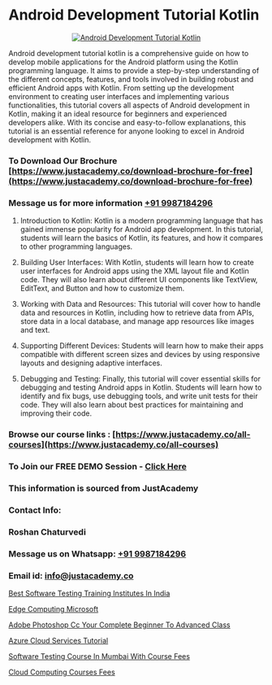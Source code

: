 # Android Development Tutorial Kotlin

<p align="center">
  <a href="https://justacademy.co/course-detail/android-app-development">
    <img src="https://justacademy.co/storage2/course_image/1676635923_course_image.webp" alt="Android Development Tutorial Kotlin">
  </a>
</p>


Android development tutorial kotlin is a comprehensive guide on how to develop mobile applications for the Android platform using the Kotlin programming language. It aims to provide a step-by-step understanding of the different concepts, features, and tools involved in building robust and efficient Android apps with Kotlin. From setting up the development environment to creating user interfaces and implementing various functionalities, this tutorial covers all aspects of Android development in Kotlin, making it an ideal resource for beginners and experienced developers alike. With its concise and easy-to-follow explanations, this tutorial is an essential reference for anyone looking to excel in Android development with Kotlin. 
### To Download Our Brochure [https://www.justacademy.co/download-brochure-for-free](https://www.justacademy.co/download-brochure-for-free)
### Message us for more information [+91 9987184296](https://api.whatsapp.com/send?phone=919987184296)
1) Introduction to Kotlin: Kotlin is a modern programming language that has gained immense popularity for Android app development. In this tutorial, students will learn the basics of Kotlin, its features, and how it compares to other programming languages.

2) Building User Interfaces: With Kotlin, students will learn how to create user interfaces for Android apps using the XML layout file and Kotlin code. They will also learn about different UI components like TextView, EditText, and Button and how to customize them.

3) Working with Data and Resources: This tutorial will cover how to handle data and resources in Kotlin, including how to retrieve data from APIs, store data in a local database, and manage app resources like images and text.

4) Supporting Different Devices: Students will learn how to make their apps compatible with different screen sizes and devices by using responsive layouts and designing adaptive interfaces.

5) Debugging and Testing: Finally, this tutorial will cover essential skills for debugging and testing Android apps in Kotlin. Students will learn how to identify and fix bugs, use debugging tools, and write unit tests for their code. They will also learn about best practices for maintaining and improving their code.

### Browse our course links : [https://www.justacademy.co/all-courses](https://www.justacademy.co/all-courses) 
### To Join our FREE DEMO Session - [Click Here](https://www.justacademy.co/register-for-course-demo)


### This information is sourced from JustAcademy
### Contact Info:
### Roshan Chaturvedi
### Message us on Whatsapp: [+91 9987184296](https://api.whatsapp.com/send?phone=919987184296)
### Email id: [info@justacademy.co](mailto:info@justacademy.co)
                
[Best Software Testing Training Institutes In India](https://www.linkedin.com/pulse/best-software-testing-training-institutes-india-justacademy-mumbai-2wvyc?trackingId=HSPQ%2FRUOtywDndelJN%2BzNQ%3D%3D&lipi=urn%3Ali%3Apage%3Ad_flagship3_showcase_admin%3B4hzOhjOyRsS4BMzXWRzbRw%3D%3D)

[Edge Computing Microsoft](https://www.linkedin.com/pulse/edge-computing-microsoft-justacademy-pune-xmjtc?trackingId=jW8Gatjfk%2B5plWI%2Fj%2BLiLA%3D%3D&lipi=urn%3Ali%3Apage%3Ad_flagship3_company_admin%3BgZlONmXPQ3%2BLxo6frpA8RA%3D%3D)

[Adobe Photoshop Cc Your Complete Beginner To Advanced Class](https://medium.com/@justacademytraining/adobe-photoshop-cc-your-complete-beginner-to-advanced-class-6ffe6ae0fc63)

[Azure Cloud Services Tutorial](https://medium.com/@mistersumit961/azure-cloud-services-tutorial-ac4a3e57d4d5)

[Software Testing Course In Mumbai With Course Fees](https://justacademyin.github.io/justacademy/software-testing-course-in-mumbai-with-course-fees)

[Cloud Computing Courses Fees](https://justacademyin.github.io/justacademy/cloud-computing-courses-fees)

